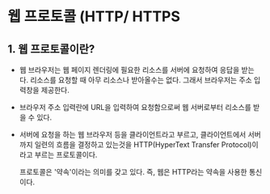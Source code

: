 # 웹 프로토콜 (HTTP/ HTTPS

## 1. 웹 프로토콜이란?

- 웹 브라우저는 웹 페이지 렌더링에 필요한 리소스를 서버에 요청하여 응답을 받는다. 리소스를 요청할 때 아무 리소스나 받아올수는 없다. 그래서 브라우저는 주소 입력창을 제공한다.

- 브라우저 주소 입력란에 URL을 입력하여 요청함으로써 웹 서버로부터 리소스를 받을 수 있다.

- 서버에 요청을 하는 웹 브라우저 등을 클라이언트라고 부르고, 클라이언트에서 서버까지 일련의 흐름을 결정하고 있는것을 HTTP(HyperText Transfer Protocol)이라고 부르는 프로토콜이다.

  프로토콜은 '약속'이라는 의미를 갖고 있다. 즉, 웹은 HTTP라는 약속을 사용한 통신이다.